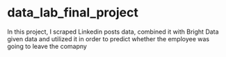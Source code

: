 # data_lab_final_project
In this project, I scraped Linkedin posts data, combined it with Bright Data given data and utilized it in order to predict whether the employee was going to leave the comapny
